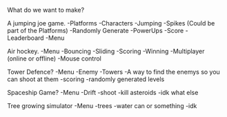 What do we want to make?

A jumping joe game.
-Platforms
-Characters
-Jumping
-Spikes (Could be part of the Platforms)
-Randomly Generate
-PowerUps
-Score
-Leaderboard
-Menu

Air hockey.
-Menu
-Bouncing
-Sliding
-Scoring
-Winning
-Multiplayer (online or offline)
-Mouse control

Tower Defence?
-Menu
-Enemy
-Towers
-A way to find the enemys so you can shoot at them
-scoring
-randomly generated levels

Spaceship Game?
-Menu
-Drift
-shoot
-kill asteroids
-idk what else

Tree growing simulator
-Menu
-trees
-water can or something
-idk
